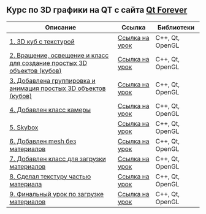 ## Курс по 3D графики на QT c сайта [Qt Forever](https://www.youtube.com/channel/UCoD_FQ5PZW5LUKMGmfBPbew)

Описание | Ссылка | Библиотеки 
--- | --- | --- 
[1. 3D куб с текстурой](https://github.com/Chularev/courses/tree/main/qt_3d_opengl/lesson_1) | [Ссылка на урок](https://www.youtube.com/watch?v=HgoKrrf4iks&list=PL-hrQhpTB95LKMbttX47vCsNeGbJQVz1-) | C++, Qt, OpenGL
[2. Вращение, освещение и класс для создание простых 3D объектов (кубов)](https://github.com/Chularev/courses/tree/main/qt_3d_opengl/lesson_2) | [Ссылка на урок](https://www.youtube.com/watch?v=Ww-aoNC8VQU&list=PL-hrQhpTB95LKMbttX47vCsNeGbJQVz1-&index=2)  | C++, Qt, OpenGL
[3. Добавлена группировка и анимация простых 3D объектов (кубов)](https://github.com/Chularev/courses/tree/main/qt_3d_opengl/lesson_3) | [Ссылка на урок](https://www.youtube.com/watch?v=OyPlRxBRJqs&list=PL-hrQhpTB95LKMbttX47vCsNeGbJQVz1-&index=3) | C++, Qt, OpenGL
[4. Добавлен класс камеры](https://github.com/Chularev/courses/tree/main/qt_3d_opengl/lesson_4) | [Ссылка на урок](https://www.youtube.com/watch?v=Un6pCMT5HDE&list=PL-hrQhpTB95LKMbttX47vCsNeGbJQVz1-&index=4) | C++, Qt, OpenGL
[5. Skybox](https://github.com/Chularev/courses/tree/main/qt_3d_opengl/lesson_5) | [Ссылка на урок](https://www.youtube.com/watch?v=-adEM8bTaeo&list=PL-hrQhpTB95LKMbttX47vCsNeGbJQVz1-&index=5) | C++, Qt, OpenGL
[6. Добавлен mesh без материалов](https://github.com/Chularev/courses/tree/main/qt_3d_opengl/lesson_6) | [Ссылка на урок](https://www.youtube.com/watch?v=yM9v9vnNoIE&list=PL-hrQhpTB95LKMbttX47vCsNeGbJQVz1-&index=6) | C++, Qt, OpenGL
[7. Добавлен класс для загрузки материалов](https://github.com/Chularev/courses/tree/main/qt_3d_opengl/lesson_7) | [Ссылка на урок](https://www.youtube.com/watch?v=AEK_-4rtF1o&list=PL-hrQhpTB95LKMbttX47vCsNeGbJQVz1-&index=7) | C++, Qt, OpenGL
[8. Сделал текстуру частью материала](https://github.com/Chularev/courses/tree/main/qt_3d_opengl/lesson_8) | [Ссылка на урок](https://www.youtube.com/watch?v=71HR8glNudc&list=PL-hrQhpTB95LKMbttX47vCsNeGbJQVz1-&index=8) | C++, Qt, OpenGL
[9. Финальный урок по загрузке материалов](https://github.com/Chularev/courses/tree/main/qt_3d_opengl/lesson_9) | [Ссылка на урок](https://www.youtube.com/watch?v=TadCATIDZ2c&list=PL-hrQhpTB95LKMbttX47vCsNeGbJQVz1-&index=9) | C++, Qt, OpenGL
